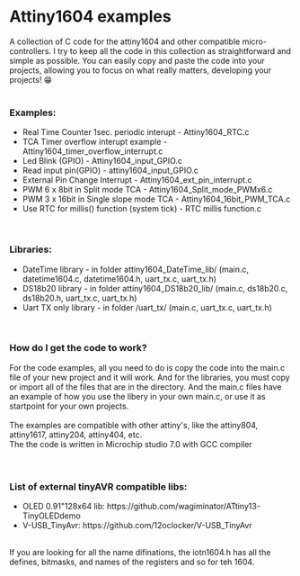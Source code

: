 # Attiny1604 examples<br />
A collection of C code for the attiny1604 and other compatible micro-controllers. I try to keep all the code in this collection as straightforward and simple as possible. You can easily copy and paste the code into your projects, allowing you to focus on what really matters, developing your projects! 😁 <br />
<br />
<h3>Examples:</h3>
<ul>
<li>Real Time Counter 1sec. periodic interupt - Attiny1604_RTC.c </li>
<li>TCA Timer overflow interupt example - Attiny1604_timer_overflow_interrupt.c</li>
<li>Led Blink (GPIO) - Attiny1604_input_GPIO.c </li>
<li>Read input pin(GPIO) - attiny1604_input_GPIO.c </li>
<li>External Pin Change Interrupt - Attiny1604_ext_pin_interrupt.c </li>
<li>PWM 6 x 8bit in Split mode TCA - Attiny1604_Split_mode_PWMx6.c</li>
<li>PWM 3 x 16bit in Single slope mode TCA - Attiny1604_16bit_PWM_TCA.c </il>
<li>Use RTC for millis() function (system tick) - RTC millis function.c </il>
</ul>
<br />
<h3>Libraries:</h3>
<ul>
<li>DateTime library - in folder attiny1604_DateTime_lib/ (main.c, datetime1604.c, datetime1604.h, uart_tx.c, uart_tx.h) </li>
<li>DS18b20 library - in folder attiny1604_DS18b20_lib/ (main.c, ds18b20.c, ds18b20.h, uart_tx.c, uart_tx.h) </li>
<li>Uart TX only library - in folder  /uart_tx/ (main.c, uart_tx.c, uart_tx.h) </li>
</ul>

<br />
<h3>How do I get the code to work?</h3>
For the code examples, all you need to do is copy the code into the main.c file of your new project and it will work. 
And for the libraries, you must copy or import all of the files that are in the directory. And the main.c files have an example of how you use the libery in your own main.c, or use it as startpoint for your own projects. <br />
<br />
The examples are compatible with other attiny's, like the attiny804, attiny1617, attiny204, attiny404, etc. <br />
The the code is written in Microchip studio 7.0 with GCC compiler<br />
<br />
<br />
<h3>List of external tinyAVR compatible libs:</h3> 
<ul>
<li>OLED 0.91"128x64 lib: https://github.com/wagiminator/ATtiny13-TinyOLEDdemo</li>
<li>V-USB_TinyAvr: https://github.com/12oclocker/V-USB_TinyAvr</li>
</ul
<br />
<br />
If you are looking for all the name difinations, the iotn1604.h has all the defines, bitmasks, and names of the registers and so for teh 1604. 
